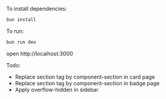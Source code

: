 To install dependencies:
```sh
bun install
```

To run:
```sh
bun run dev
```

open http://localhost:3000

Todo:
- Replace section tag by component-section in card page
- Replace section tag by component-section in badge page
- Apply overflow-hidden in sidebar